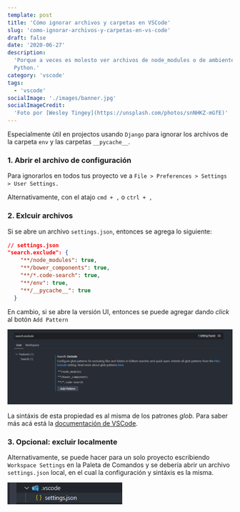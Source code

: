 ```yaml
---
template: post
title: 'Cómo ignorar archivos y carpetas en VSCode'
slug: 'como-ignorar-archivos-y-carpetas-en-vs-code'
draft: false
date: '2020-06-27'
description:
  'Porque a veces es molesto ver archivos de node_modules o de ambientes de
  Python.'
category: 'vscode'
tags:
  - 'vscode'
socialImage: './images/banner.jpg'
socialImageCredit:
  'Foto por [Wesley Tingey](https://unsplash.com/photos/snNHKZ-mGfE)'
---
```


Especialmente útil en projectos usando `Django` para ignorar los archivos de la
carpeta `env` y las carpetas `__pycache__`.

### 1. Abrir el archivo de configuración

Para ignorarlos en todos tus proyecto ve a
`File > Preferences > Settings > User Settings.`

Alternativamente, con el atajo `cmd + ,` o `ctrl + ,`

### 2. Exlcuir archivos

Si se abre un archivo `settings.json`, entonces se agrega lo siguiente:

```json
// settings.json
"search.exclude": {
    "**/node_modules": true,
    "**/bower_components": true,
    "**/*.code-search": true,
    "**/env": true,
    "**/__pycache__": true
  }
```

En cambio, si se abre la versión UI, entonces se puede agregar dando _click_ al
botón `Add Pattern`

![Settings UI](./images/exclude.png)

La sintáxis de esta propiedad es al misma de los patrones _glob._ Para saber más
acá está la
[documentación de VSCode](https://code.visualstudio.com/docs/editor/codebasics#_advanced-search-options).

### 3. Opcional: excluir localmente

Alternativamente, se puede hacer para un solo proyecto escribiendo
`Workspace Settings` en la Paleta de Comandos y se debería abrir un archivo
`settings.json` local, en el cual la configuración y sintáxis es la misma.

![Archivo settings local](./images/settings.png)
